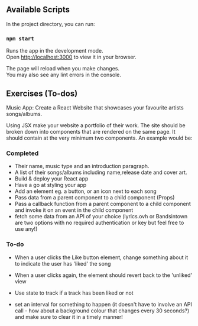 ## Available Scripts

In the project directory, you can run:

### `npm start`

Runs the app in the development mode.\
Open [http://localhost:3000](http://localhost:3000) to view it in your browser.

The page will reload when you make changes.\
You may also see any lint errors in the console.

## Exercises (To-dos)

Music App: Create a React Website that showcases your favourite artists songs/albums.

Using JSX make your website a portfolio of their work. The site should be broken down into components that are rendered on the same page. It should contain at the very minimum two components. An example would be:

### Completed

* Their name, music type and an introduction paragraph.
* A list of their songs/albums including name,release date and cover art.
* Build & deploy your React app
* Have a go at styling your app
* Add an element eg. a button, or an icon next to each song
* Pass data from a parent component to a child component (Props)
* Pass a callback function from a parent component to a child component and invoke it on an event in the child component
* fetch some data from an API of your choice (lyrics.ovh or Bandsintown are two options with no required authentication or key but feel free to use any!)

### To-do

* When a user clicks the Like button element, change something about it to indicate the user has 'liked' the song

* When a user clicks again, the element should revert back to the 'unliked' view

* Use state to track if a track has been liked or not

* set an interval for something to happen (it doesn't have to involve an API call - how about a background colour that changes every 30 seconds?) and make sure to clear it in a timely manner!

